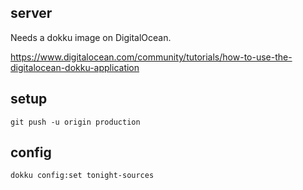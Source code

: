 ## server

Needs a dokku image on DigitalOcean.

https://www.digitalocean.com/community/tutorials/how-to-use-the-digitalocean-dokku-application

## setup

    git push -u origin production

## config

    dokku config:set tonight-sources
